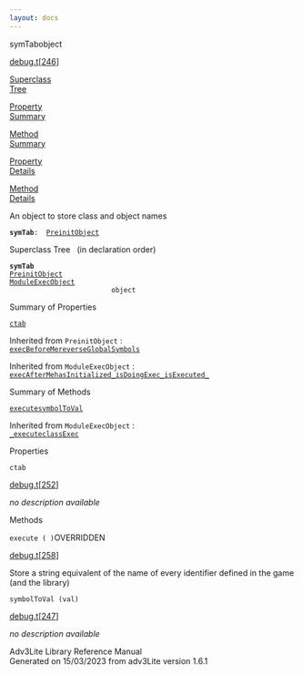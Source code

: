 ```yaml
---
layout: docs
---
```

<span class="title">symTab</span><span class="type">object</span>

[debug.t](../file/debug.t.html)\[[246](../source/debug.t.html#246)\]

[Superclass  
Tree](#_SuperClassTree_)

[Property  
Summary](#_PropSummary_)

[Method  
Summary](#_MethodSummary_)

[Property  
Details](#_Properties_)

[Method  
Details](#_Methods_)



An object to store class and object names

**`symTab`**` :   `[`PreinitObject`](../object/PreinitObject.html)



<span id="_SuperClassTree_"></span>



<span class="hdln">Superclass Tree</span>   (in declaration order)



**`symTab`**  
[`PreinitObject`](../object/PreinitObject.html)  
[`ModuleExecObject`](../object/ModuleExecObject.html)  
`                         object`  
<span id="_PropSummary_"></span>



<span class="hdln">Summary of Properties</span>  



[`ctab`](#ctab)

Inherited from `PreinitObject` :  
[`execBeforeMe`](../object/PreinitObject.html#execBeforeMe)[`reverseGlobalSymbols`](../object/PreinitObject.html#reverseGlobalSymbols)

Inherited from `ModuleExecObject` :  
[`execAfterMe`](../object/ModuleExecObject.html#execAfterMe)[`hasInitialized_`](../object/ModuleExecObject.html#hasInitialized_)[`isDoingExec_`](../object/ModuleExecObject.html#isDoingExec_)[`isExecuted_`](../object/ModuleExecObject.html#isExecuted_)

<span id="_MethodSummary_"></span>



<span class="hdln">Summary of Methods</span>  



[`execute`](#execute)[`symbolToVal`](#symbolToVal)



Inherited from `ModuleExecObject` :  
[`_execute`](../object/ModuleExecObject.html#_execute)[`classExec`](../object/ModuleExecObject.html#classExec)

<span id="_Properties_"></span>



<span class="hdln">Properties</span>  



<span id="ctab"></span>

`ctab`

[debug.t](../file/debug.t.html)\[[252](../source/debug.t.html#252)\]



*no description available*



<span id="_Methods_"></span>



<span class="hdln">Methods</span>  



<span id="execute"></span>

`execute ( )`<span class="rem">OVERRIDDEN</span>

[debug.t](../file/debug.t.html)\[[258](../source/debug.t.html#258)\]



Store a string equivalent of the name of every identifier defined in the
game (and the library)



<span id="symbolToVal"></span>

`symbolToVal (val)`

[debug.t](../file/debug.t.html)\[[247](../source/debug.t.html#247)\]



*no description available*





Adv3Lite Library Reference Manual  
Generated on 15/03/2023 from adv3Lite version 1.6.1


